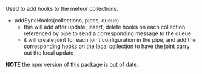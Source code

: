 Used to add hooks to the meteor collections.

 * addSyncHooks(collections, pipes, queue)
    - this will add after update, insert, delete hooks on each collection referenced by pipe to send a corresponding message to the queue
    - it will create joint for each joint configuration in the pipe, and add the corresponding hooks on the local collection to have the joint carry out the local update

**NOTE** the npm version of this package is out of date.